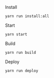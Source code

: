 Install
```
yarn run install:all
```

Start
```
yarn start
```

Build
```
yarn run build
```

Deploy
```
yarn run deploy
```